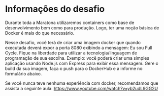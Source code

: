 # Informações do desafio

Durante toda a Maratona utilizaremos containers como base de desenvolvimento bem como para produção. Logo, ter uma noção básica de Docker é mais do que necessário.

Nesse desafio, você terá de criar uma imagem docker que quando executada deverá expor a porta 8080 exibindo a mensagem: Eu sou Full Cycle.
Fique na liberdade para utilizar a tecnologia/linguagem de programação de sua escolha. Exemplo: você poderá criar uma simples aplicação usando Node.js com Express para exibir essa mensagem.
Gere o build da sua imagem, faça o push para o DockerHub e a informe no formulário abaixo.

Se você nunca teve nenhuma experiência com docker, recomendamos que assista a seguinte aula: https://www.youtube.com/watch?v=yb2udL9GG2U
